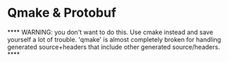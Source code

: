# Qmake & Protobuf

**** WARNING: you don't want to do this. Use cmake instead and save yourself a lot
of trouble. 'qmake' is almost completely broken for handling generated
source+headers that include other generated source/headers. ****

